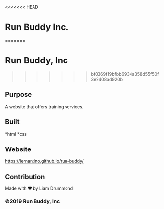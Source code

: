 <<<<<<< HEAD
# Run Buddy Inc.
=======
# Run Buddy, Inc
>>>>>>> bf0369f19bfbb6934a358d55f50f3e9408ad920b

## Purpose
A website that offers training services.

## Built  
*html
*css

## Website
https://lernantino.github.io/run-buddy/

## Contribution
Made with ❤️ by Liam Drummond

### ©️2019 Run Buddy, Inc
